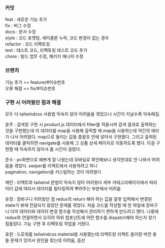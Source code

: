 ### 커밋
feat : 새로운 기능 추가  
fix : 버그 수정  
docs : 문서 수정  
style : 코드 포맷팅, 세미콜론 누락, 코드 변경이 없는 경우  
refactor : 코드 리펙토링  
test : 테스트 코드, 리펙토링 테스트 코드 추가  
chore : 빌드 업무 수정, 패키지 매니저 수정  

### 브랜치
기능 추가 => feature/#이슈번호   
오류 해결 => fix/#이슈번호

### 구현 시 어려웠던 점과 해결
모두 다 tailwindcss 사용법 익숙치 않아 어려움을 겪었으나 시간이 지날수록 익숙해짐.

윤주 : 검색창 구현 시 product.js 데이터에서 filter를 적용시켜 검색 결과로 출력하는 것을 구현했는데 
이 데이터를 map을 사용해 출력할 때 map을 사용하는데 약간의 에러가 나서 어려웠다.
map으로 돌리는 값을 중괄호 안에 넣어서 구현했다. 
그리고 출력된 데이터를 클릭하면 navigate를 사용해 그 상품 상세 페이지로 이동하도록 했다.
이걸 구현할 때 익숙하지 않아서 좀 시간이 걸렸다. 

준수 : pc화면으로 예쁘게 잘 나왔는데 모바일로 확인해보니 생각한대로 안 나와서 어려움을 겪었다.
swiper를 리액트에서 사용하려고 하니  
pagination, navigation을 커스텀하는 것이 어려웠다

채린 : 리액트와 tailwind 문법이 익숙지 않아 어려웠다
세부 카테고리페이지에서 파라미터 값에 따라서 데이터를 필터링하여 뿌려주는 부분에서 어려움

유정 : 장바구니 어려웠던 점
redux의 return 해야 하는 값을 잘못 입력해서 변경된 state가 뷰에 전달되지 않았던 문제를 겪었다.
처음 코드를 작성할 때 한 파일에 장바구니 더미 데이터와 데이터 변경 함수를 작성해서 관리하기 편하게 만드려고 했다. 
나중에 redux와 연결하면서 오히려 하위 컴포넌트에 어떤 함수를 dispatch해야 하는지 찾기 힘들었다. 
기능 구현 후 리팩토링 작업을 거쳤다.

효원 :  드로워를 tailwindcss material을 사용했는데 리액트랑 리액트 돔이랑 버전 충돌 문제가 있어서 원인을 찾는데 어려움, 옵션
